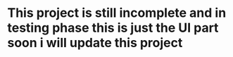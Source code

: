 # This project is still incomplete and in testing phase this is just the UI part soon i will update this project

